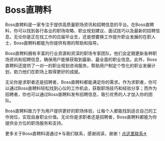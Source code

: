 # Boss直聘料

Boss直聘料是一家专注于提供高质量职场资讯和招聘信息的平台。在Boss直聘料，你可以找到各行各业的职场攻略、职业规划建议、面试技巧以及最新的招聘信息。无论你是正在找工作的应届毕业生，还是想要换工作提升职业发展的在职人士，Boss直聘料都能为你提供有用的帮助和指导。

Boss直聘料拥有丰富的行业资源和资深的职场专家团队，他们会定期更新各种职场资讯和招聘信息，确保用户能够获取到最新、最全面的职业信息。此外，Boss直聘料还提供了一对一的职业规划咨询服务，帮助用户制定个性化的职业发展计划，助力他们在职场上取得更好的成就。

无论你是求职者还是招聘者，Boss直聘料都能满足你的需求。作为求职者，你可以通过Boss直聘料轻松找到心仪的工作机会，获取职场技巧和经验分享；而作为招聘者，你也可以通过Boss直聘料发布招聘信息，吸引优秀的人才加入你的团队。

Boss直聘料致力于为用户提供更好的职场体验，让每个人都能找到适合自己的工作岗位，实现自身职业价值。无论你是求职者还是招聘者，Boss直聘料都能为你提供全方位的职场服务和支持。

更多关于Boss直聘料请通过✈与我们联系，感谢阅读，谢谢！[点这里联系✈](https://w.k02.cc)